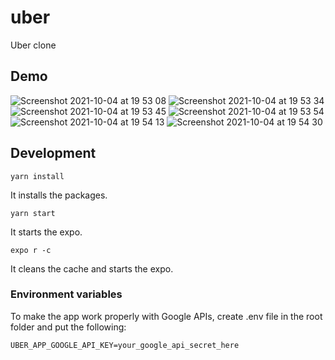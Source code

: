 # uber
Uber clone

## Demo

![Screenshot 2021-10-04 at 19 53 08](https://user-images.githubusercontent.com/5389745/135900224-6bcacd34-0e17-48ca-9191-7ea9139821b5.png)
![Screenshot 2021-10-04 at 19 53 34](https://user-images.githubusercontent.com/5389745/135900239-e796158c-3e45-42c3-b712-7a6f8bc4a3f4.png)
![Screenshot 2021-10-04 at 19 53 45](https://user-images.githubusercontent.com/5389745/135900243-64540cad-76a3-4834-8dce-e74a0e9d3cd8.png)
![Screenshot 2021-10-04 at 19 53 54](https://user-images.githubusercontent.com/5389745/135900246-6f7afbe4-bf90-4793-bf56-74beccf54a51.png)
![Screenshot 2021-10-04 at 19 54 13](https://user-images.githubusercontent.com/5389745/135900249-1ab5f9cc-c264-419e-8637-c830a4cc59b4.png)
![Screenshot 2021-10-04 at 19 54 30](https://user-images.githubusercontent.com/5389745/135900252-4d06433e-6f26-4095-afdd-77324b65fc61.png)

## Development

`yarn install`

It installs the packages.

`yarn start`

It starts the expo. 

`expo r -c`

It cleans the cache and starts the expo.

### Environment variables

To make the app work properly with Google APIs, create .env file in the root folder and put the following:
```
UBER_APP_GOOGLE_API_KEY=your_google_api_secret_here
```